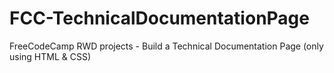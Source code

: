 # FCC-TechnicalDocumentationPage

FreeCodeCamp RWD projects - Build a Technical Documentation Page (only using HTML & CSS)
